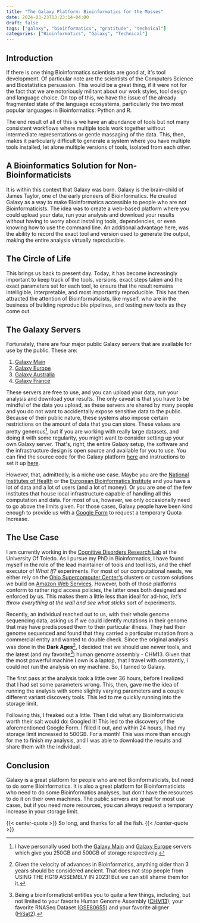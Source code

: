 ```yaml
---
title: "The Galaxy Platform: Bioinformatics for the Masses"
date: 2024-03-23T13:23:14-04:00
draft: false
tags: ["galaxy", "bioinformatics", "gratitude", "technical"]
categories: ["Bioinformatics", "Galaxy", "Technical"]
---
```


## Introduction

If there is one thing Bioinformatics scientists are good at, it's tool development. Of particular note are the scientists of the Computers Science and Biostatistics persuasion. This would be a great thing, if it were not for the fact that we are notoriously militant about our work styles, tool design and language choice. On top of this, we have the issue of the already fragmented state of the language ecosystems, particularly the two most popular languages in Bioinformatics: Python and R.

The end result of all of this is we have an abundance of tools but not many consistent workflows where multiple tools work together without intermediate representations or gentle massaging of the data. This, then, makes it particularly difficult to generate a system where you have multiple tools installed, let alone multiple versions of tools, isolated from each other.

## A Bioinformatics Solution for Non-Bioinformaticists

It is within this context that Galaxy was born. Galaxy is the brain-child of James Taylor, one of the early pioneers of Bioinformatics. He created Galaxy as a way to make Bioinformatics accessible to people who are not Bioinformaticists. The idea was to create a web-based platform where you could upload your data, run your analysis and download your results without having to worry about installing tools, dependencies, or even knowing how to use the command line. An additional advantage here, was the ability to record the exact tool and version used to generate the output, making the entire analysis virtually reproducible.

## The Circle of Life

This brings us back to present day. Today, it has become increasingly important to keep track of the tools, versions, exact steps taken and the exact parameters set for each tool, to ensure that the result remains intelligible, interpretable, and most importantly reproducible. This has then attracted the attention of Bioinformaticists, like myself, who are in the business of building reproducible pipelines, and testing new tools as they come out.

## The Galaxy Servers

Fortunately, there are four major public Galaxy servers that are available for use by the public. These are:

1. [Galaxy Main](https://usegalaxy.org)
2. [Galaxy Europe](https://usegalaxy.eu)
3. [Galaxy Australia](https://usegalaxy.org.au)
4. [Galaxy France](https://usegalaxy.fr)

These servers are free to use, and you can upload your data, run your analysis and download your results. The only caveat is that you have to be mindful of the data you upload, as these servers are shared by many people and you do not want to accidentally expose sensitive data to the public. Because of their public nature, these systems also impose certain restrictions on the amount of data that you can store. These values are pretty generous[^1], but if you are working with really large datasets, and doing it with some regularity, you might want to consider setting up your own Galaxy server. That's, right, the entire Galaxy setup, the software and the infrastructure design is open source and available for you to use. You can find the source code for the Galaxy platform [here](https://github.com/galaxyproject/galaxy) and instructions to set it up [here](https://galaxyproject.org/admin/get-galaxy/).

However, that, admittedly, is a niche use case. Maybe you are the [National Institutes of Health](https://www.nih.gov) or the [European Bioinformatics Institute](https://www.ebi.ac.uk) and you have a lot of data and a lot of users (and a lot of money). Or you are one of the few institutes that house local infrastructure capable of handling all this computation and data. For most of us, however, we only occasionally need to go above the limits given. For those cases, Galaxy people have been kind enough to provide us with a [Google Form](https://docs.google.com/forms/d/e/1FAIpQLSf9w2MOS6KOlu9XdhRSDqWnCDkzoVBqHJ3zH_My4p8D8ZgkIQ/viewform) to request a temporary Quota Increase.

## The Use Case

I am currently working in the [Cognitive Disorders Research Lab](https://cdrl-ut.org) at the University Of Toledo. As I pursue my PhD in Bioinformatics, I have found myself in the role of the lead maintainer of tools and tool lists, and the chief executor of _What If?_ experiments. For most of our computational needs, we either rely on the [Ohio Supercomputer Center's](https://www.osc.edu) clusters or custom solutions we build on [Amazon Web Services](https://aws.amazon.com). However, both of those platforms conform to rather rigid access policies, the latter ones both designed and enforced by us. This makes them a little less than ideal for ad-hoc, _let's throw everything at the wall and see what sticks_ sort of experiments.

Recently, an individual reached out to us, with their whole genome sequencing data, asking us if we could identify mutations in their genome that may have predisposed them to their particular illness. They had their genome sequenced and found that they carried a particular mutation from a commercial entity and wanted to double check. Since the original analysis was done in the **Dark Ages**[^2], I decided that we should use newer tools, and the latest (and my favorite[^3]) human genome assembly - CHM13. Given that the most powerful machine I own is a laptop, that I travel with constantly, I could not run the analysis on my machine. So, I turned to Galaxy.

The first pass at the analysis took a little over 36 hours, before I realized that I had set some parameters wrong. This, then, gave me the idea of running the analysis with some slightly varying parameters and a couple different variant discovery tools. This led to me quickly running into the storage limit.

Following this, I freaked out a little. Then I did what any Bioinformaticists worth their salt would do: Googled it! This led to the discovery of the aforementioned Google Form. I filled it out, and within 24 hours, I had my storage limit increased to 500GB. For a month! This was more than enough for me to finish my analysis, and I was able to download the results and share them with the individual.

## Conclusion

Galaxy is a great platform for people who are not Bioinformaticists, but need to do some Bioinformatics. It is also a great platform for Bioinformaticists who need to do some Bioinformatics analyses, but don't have the resources to do it on their own machines. The public servers are great for most use cases, but if you need more resources, you can always request a temporary increase in your storage limit.

{{< center-quote >}}
So long, and thanks for all the fish.
{{< /center-quote >}}

[^1]: I have personally used both the [Galaxy Main](https://usegalaxy.org) and [Galaxy Europe](https://usegalaxy.eu) servers which give you 250GB and 500GB of storage respectively.
[^2]: Given the velocity of advances in Bioinformatics, anything older than 3 years should be considered ancient. That does not stop people from USING THE HG19 ASSEMBLY IN 2023! But we can still shame them for it.
[^3]: Being a bioinformaticist entitles you to quite a few things, including, but not limited to your favorite Human Genome Assembly ([CHM13](https://www.ncbi.nlm.nih.gov/datasets/genome/GCF_009914755.1/)), your favorite RNASeq Dataset ([GSE80655](https://www.ncbi.nlm.nih.gov/geo/query/acc.cgi?acc=GSE80655)) and your favorite aligner ([HiSat2](https://daehwankimlab.github.io/hisat2/)).
